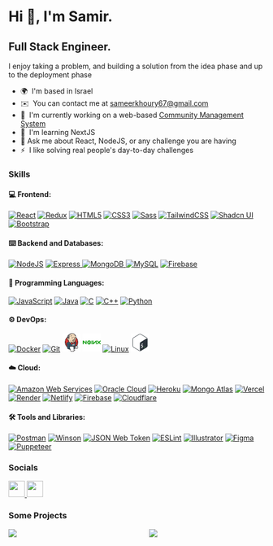 Hi 👋, I'm Samir.
=======================
Full Stack Engineer.
--------------------

I enjoy taking a problem, and building a solution from the idea phase and up to the deployment phase

<!-- Ideas:
- 🔭 I’m currently working on ...
- 🌱 I’m currently learning ...
- 👯 I’m looking to collaborate on ...
- 🤔 I’m looking for help with ...
- 💬 Ask me about ...
- 📫 How to reach me: ...
- ⚡ Fun fact: ...
-->
* 🌍  I'm based in Israel <!-- PLACE ON NEXT LINE --> <!-- * 🖥️  See my portfolio and In-depth Case studies at [Protfolio](https://prtofilio-domain-goes-here.com) -->
* ✉️  You can contact me at [sameerkhoury67@gmail.com](mailto:sameerkhoury67@gmail.com)
* 🚀  I'm currently working on a web-based [Community Management System](https://dev.weunity.net/) <!-- * 🚀  I'm currently working on [A Community Management System for one of the Oct. 7th victims community](https://github.com/rep-link) -->
* 🧠  I'm learning NextJS
* 💬 Ask me about React, NodeJS, or any challenge you are having
* ⚡  I like solving real people's day-to-day challenges



### Skills
#### 💻 Frontend:
<!-- React | Redux | HTML5 |  CSS | Sass | Tailwinds | Shadcn | Bootstrap5 -->
<p align="left">
  <a href="https://reactjs.org/" target="_blank" rel="noreferrer"><img src="https://raw.githubusercontent.com/danielcranney/readme-generator/main/public/icons/skills/react-colored.svg" width="36" height="36" alt="React" /></a>
  <a href="https://redux.js.org/" target="_blank" rel="noreferrer"><img src="https://raw.githubusercontent.com/danielcranney/readme-generator/main/public/icons/skills/redux-colored.svg" width="36" height="36" alt="Redux" /></a>
  <a href="https://developer.mozilla.org/en-US/docs/Glossary/HTML5" target="_blank" rel="noreferrer"><img src="https://raw.githubusercontent.com/danielcranney/readme-generator/main/public/icons/skills/html5-colored.svg" width="36" height="36" alt="HTML5" /></a>
  <a href="https://www.w3.org/TR/CSS/#css" target="_blank" rel="noreferrer"><img src="https://raw.githubusercontent.com/danielcranney/readme-generator/main/public/icons/skills/css3-colored.svg" width="36" height="36" alt="CSS3" /></a>
  <a href="https://sass-lang.com/" target="_blank" rel="noreferrer"><img src="https://raw.githubusercontent.com/danielcranney/readme-generator/main/public/icons/skills/sass-colored.svg" width="36" height="36" alt="Sass" /></a>
  <a href="https://tailwindcss.com/" target="_blank" rel="noreferrer"><img src="https://raw.githubusercontent.com/danielcranney/readme-generator/main/public/icons/skills/tailwindcss-colored.svg" width="36" height="36" alt="TailwindCSS" /></a>
    <a href="https://ui.shadcn.com/" target="_blank" rel="noreferrer"><img src="https://avatars.githubusercontent.com/u/139895814?s=48&v=4" width="36" height="36" alt="Shadcn UI" /></a>
  <a href="https://getbootstrap.com/" target="_blank" rel="noreferrer"><img src="https://raw.githubusercontent.com/danielcranney/readme-generator/main/public/icons/skills/bootstrap-colored.svg" width="36" height="36" alt="Bootstrap" /></a>
</p>

#### ⌨️ Backend and Databases:
<!-- Node JS | Express JS | MongoDB | SQL | Firebase -->
<p align="left">
  <a href="https://nodejs.org/en/" target="_blank" rel="noreferrer"><img src="https://raw.githubusercontent.com/danielcranney/readme-generator/main/public/icons/skills/nodejs-colored.svg" width="36" height="36" alt="NodeJS" /></a>
  <a href="https://expressjs.com/" target="_blank" rel="noreferrer"><img src="https://raw.githubusercontent.com/danielcranney/readme-generator/main/public/icons/skills/express-colored.svg" width="36" height="36" alt="Express" /</a>
  <a href="https://www.mongodb.com/" target="_blank" rel="noreferrer"><img src="https://raw.githubusercontent.com/danielcranney/readme-generator/main/public/icons/skills/mongodb-colored.svg" width="36" height="36" alt="MongoDB" /</a>
  <a href="https://www.mysql.com/" target="_blank" rel="noreferrer"><img src="https://raw.githubusercontent.com/danielcranney/readme-generator/main/public/icons/skills/mysql-colored.svg" width="36" height="36" alt="MySQL" /></a>
  <a href="https://firebase.google.com/" target="_blank" rel="noreferrer"><img src="https://raw.githubusercontent.com/danielcranney/readme-generator/main/public/icons/skills/firebase-colored.svg" width="36" height="36" alt="Firebase" /></a>
</p>

#### 🧰 Programming Languages:
<!-- JavaScript | Java | C | C++ | Python -->
<p align="left">
  <a href="https://developer.mozilla.org/en-US/docs/Web/JavaScript" target="_blank" rel="noreferrer"><img src="https://raw.githubusercontent.com/danielcranney/readme-generator/main/public/icons/skills/javascript-colored.svg" width="36" height="36" alt="JavaScript" /></a>
  <a href="https://www.oracle.com/java/" target="_blank" rel="noreferrer"><img src="https://raw.githubusercontent.com/danielcranney/readme-generator/main/public/icons/skills/java-colored.svg" width="36" height="36" alt="Java" /></a>
  <a href="https://docs.microsoft.com/en-us/cpp/?view=msvc-170" target="_blank" rel="noreferrer"><img src="https://raw.githubusercontent.com/danielcranney/readme-generator/main/public/icons/skills/c-colored.svg" width="36" height="36" alt="C" /></a>
  <a href="https://docs.microsoft.com/en-us/cpp/?view=msvc-170" target="_blank" rel="noreferrer"><img src="https://raw.githubusercontent.com/danielcranney/readme-generator/main/public/icons/skills/cplusplus-colored.svg" width="36" height="36" alt="C++" /></a>
  <a href="https://www.python.org/" target="_blank" rel="noreferrer"><img src="https://raw.githubusercontent.com/danielcranney/readme-generator/main/public/icons/skills/python-colored.svg" width="36" height="36" alt="Python" /></a>
</p>

#### ⚙️ DevOps:
<!-- Docker | Git | Jenkins | NginX | Linux | Bash -->
<p align="left">
  <a href="https://www.docker.com/" target="_blank" rel="noreferrer"><img src="https://raw.githubusercontent.com/danielcranney/readme-generator/main/public/icons/skills/docker-colored.svg" width="36" height="36" alt="Docker" /></a>
  <a href="https://git-scm.com/" target="_blank" rel="noreferrer"><img src="https://raw.githubusercontent.com/danielcranney/readme-generator/main/public/icons/skills/git-colored.svg" width="36" height="36" alt="Git" /></a>
  <a href="https://www.jenkins.io" target="_blank" rel="noreferrer"><img src="https://github.com/devicons/devicon/blob/master/icons/jenkins/jenkins-original.svg" width="36" height="36" alt="Jenkins" /></a>
  <a href="https://www.nginx.com" target="_blank" rel="noreferrer"><img src="https://github.com/devicons/devicon/blob/master/icons/nginx/nginx-original.svg" width="36" height="36" alt="NginX" /></a>
  <a href="https://www.linux.org" target="_blank" rel="noreferrer"><img src="https://raw.githubusercontent.com/danielcranney/readme-generator/main/public/icons/skills/linux-colored.svg" width="36" height="36" alt="Linux" /></a>
  <a href="https://www.gnu.org/software/bash/" target="_blank" rel="noreferrer"><img src="https://github.com/devicons/devicon/blob/master/icons/bash/bash-original.svg" width="36" height="36" alt="Bash" /></a>
</p>

#### ☁️ Cloud:
<!-- AWS | Oracle Cloud | Heroku | Mongo Atlas | Vercel | Render | netlify | Firebase | Cloudflare -->
<p align="left">
  <a href="https://aws.amazon.com" target="_blank" rel="noreferrer"><img src="https://user-images.githubusercontent.com/25181517/183896132-54262f2e-6d98-41e3-8888-e40ab5a17326.png" width="36" height="36" alt="Amazon Web Services" /></a>
  <a href="https://www.oracle.com/il-en/cloud/" target="_blank" rel="noreferrer"><img src="https://avatars.githubusercontent.com/u/4430336?s=200&v=4" width="36" height="36" alt="Oracle Cloud" /></a>
  <a href="https://www.heroku.com/" target="_blank" rel="noreferrer"><img src="https://raw.githubusercontent.com/danielcranney/readme-generator/main/public/icons/skills/heroku-colored.svg" width="36" height="36" alt="Heroku" /></a>
  <a href="https://www.mongodb.com/atlas/database" target="_blank" rel="noreferrer"><img src="https://www.svgrepo.com/show/331488/mongodb.svg" width="36" height="36" alt="Mongo Atlas" /></a>
  <a href="http://vercel.com" target="_blank" rel="noreferrer"><img src="https://www.svgrepo.com/show/361653/vercel-logo.svg" width="36" height="36" alt="Vercel" /></a>
  <a href="https://render.com/" target="_blank" rel="noreferrer"><img src="https://raw.githubusercontent.com/danielcranney/readme-generator/main/public/icons/skills/render-colored.svg" width="36" height="36" alt="Render" /></a>
  <a href="https://www.netlify.com" target="_blank" rel="noreferrer"><img src="https://www.svgrepo.com/show/373874/netlify.svg" width="36" height="36" alt="Netlify" /></a>
  <a href="https://firebase.google.com/" target="_blank" rel="noreferrer"><img src="https://raw.githubusercontent.com/danielcranney/readme-generator/main/public/icons/skills/firebase-colored.svg" width="36" height="36" alt="Firebase" /></a>
  <a href="https://www.cloudflare.com/en-gb/" target="_blank" rel="noreferrer"><img src="https://www.svgrepo.com/show/353564/cloudflare.svg" width="36" height="36" alt="Cloudflare" /></a>
</p>


#### 🛠️ Tools and Libraries:
<!-- Postman | Winson | JWT | ESLint | Adobe Illustrator | Figma | Puppeteer -->
<p align="left">
  <a href="https://postman.com" target="_blank" rel="noreferrer"><img src="https://user-images.githubusercontent.com/25181517/192109061-e138ca71-337c-4019-8d42-4792fdaa7128.png" width="36" height="36" alt="Postman" /></a>
  <a href="https://github.com/winstonjs/winston" target="_blank" rel="noreferrer"><img src="https://avatars.githubusercontent.com/u/9682013?s=200&v=4" width="36" height="36" alt="Winson" /></a>
  <a href="https://jwt.io/" target="_blank" rel="noreferrer"><img src="https://jwt.io/img/pic_logo.svg" width="36" height="36" alt="JSON Web Token" /></a>
  <a href="https://eslint.org/" target="_blank" rel="noreferrer"><img src="https://www.svgrepo.com/show/353709/eslint.svg" width="36" height="36" alt="ESLint" /></a>
  <a href="https://www.adobe.com/uk/products/illustrator.html" target="_blank" rel="noreferrer"><img src="https://raw.githubusercontent.com/danielcranney/readme-generator/main/public/icons/skills/illustrator-colored.svg" width="36" height="36" alt="Illustrator" /></a>
  <a href="https://www.figma.com/" target="_blank" rel="noreferrer"><img src="https://raw.githubusercontent.com/danielcranney/readme-generator/main/public/icons/skills/figma-colored.svg" width="36" height="36" alt="Figma" /></a>
  <a href="https://pptr.dev/" target="_blank" rel="noreferrer"><img src="https://github.com/marwin1991/profile-technology-icons/assets/136815194/ab742751-b55b-43d7-8f49-9a67e293f67c" width="36" height="36" alt="Puppeteer" /></a>
</p>

### Socials
<p align="left">
  <!-- GitHub -->
  <a href="https://www.github.com/thesamirkhoury" target="_blank" rel="noreferrer"> <picture> <source media="(prefers-color-scheme: dark)" srcset="https://raw.githubusercontent.com/danielcranney/readme-generator/main/public/icons/socials/github-dark.svg" /> <source media="(prefers-color-scheme: light)" srcset="https://raw.githubusercontent.com/danielcranney/readme-generator/main/public/icons/socials/github.svg" /> <img src="https://raw.githubusercontent.com/danielcranney/readme-generator/main/public/icons/socials/github.svg" width="32" height="32" /> </picture> </a>
  <!-- LinkedIn -->
  <a href="https://www.linkedin.com/in/thesamirkhoury" target="_blank" rel="noreferrer"> <picture> <source media="(prefers-color-scheme: dark)" srcset="https://raw.githubusercontent.com/danielcranney/readme-generator/main/public/icons/socials/linkedin-dark.svg" /> <source media="(prefers-color-scheme: light)" srcset="https://raw.githubusercontent.com/danielcranney/readme-generator/main/public/icons/socials/linkedin.svg" /> <img src="https://raw.githubusercontent.com/danielcranney/readme-generator/main/public/icons/socials/linkedin.svg" width="32" height="32" /> </picture> </a>
</p>


### Some Projects
<div width="100%" align="center">
  <!-- Nahel HOA Management -->
  <a href="https://github.com/thesamirkhoury/HOA-Managment" align="left"><img align="left" width="45%" src="https://github-readme-stats.vercel.app/api/pin/?username=thesamirkhoury&repo=HOA-Managment&title_color=0891b2&text_color=ffffff&icon_color=0891b2&bg_color=1c1917&hide_border=true&locale=en" /></a>
  <!-- Side By Side -->
  <a href="https://github.com/thesamirkhoury/SideBySide" align="right"><img align="right" width="45%" src="https://github-readme-stats.vercel.app/api/pin/?username=thesamirkhoury&repo=SideBySide&title_color=0891b2&text_color=ffffff&icon_color=0891b2&bg_color=1c1917&hide_border=true&locale=en" /></a>
</div>


